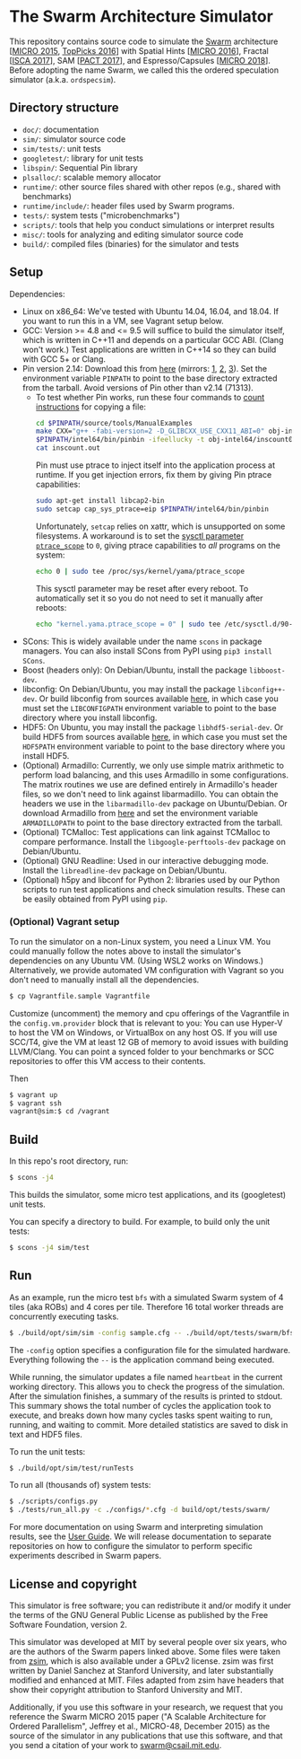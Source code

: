 The Swarm Architecture Simulator
================================

This repository contains source code to simulate
the [Swarm](http://swarm.csail.mit.edu) architecture
\[[MICRO 2015](https://doi.org/10.1145/2830772.2830777),
[TopPicks 2016](https://doi.org/10.1109/MM.2016.12)\]
with Spatial Hints \[[MICRO 2016](https://doi.org/10.1109/MICRO.2016.7783708)\],
Fractal \[[ISCA 2017](https://doi.acm.org/10.1145/3079856.3080218)\],
SAM \[[PACT 2017](https://doi.org/10.1109/PACT.2017.37)\],
and Espresso/Capsules \[[MICRO 2018](https://doi.org/10.1109/MICRO.2018.00026)\].
Before adopting the name Swarm, we called this the ordered speculation simulator
(a.k.a. `ordspecsim`).

Directory structure
-------------------

- `doc/`: documentation
- `sim/`: simulator source code
- `sim/tests/`: unit tests
- `googletest/`: library for unit tests
- `libspin/`: Sequential Pin library
- `plsalloc/`: scalable memory allocator
- `runtime/`: other source files shared with other repos (e.g., shared with benchmarks)
- `runtime/include/`: header files used by Swarm programs.
- `tests/`: system tests ("microbenchmarks")
- `scripts/`: tools that help you conduct simulations or interpret results
- `misc/`: tools for analyzing and editing simulator source code
- `build/`: compiled files (binaries) for the simulator and tests

Setup
-----

Dependencies:
- Linux on x86_64: We've tested with Ubuntu 14.04, 16.04, and 18.04.
  If you want to run this in a VM, see Vagrant setup below.
- GCC: Version >= 4.8 and <= 9.5 will suffice to build the simulator itself, which
  is written in C++11 and depends on a particular GCC ABI.  (Clang won't work.)
  Test applications are written in C++14 so they can build with GCC 5+ or Clang.
- Pin version 2.14: Download this from
  [here](https://software.intel.com/sites/landingpage/pintool/downloads/pin-2.14-71313-gcc.4.4.7-linux.tar.gz)
  (mirrors:
  [1](http://swarm.csail.mit.edu/tools/pin-2.14-71313-gcc.4.4.7-linux.tar.gz),
  [2](https://web.archive.org/web/20150808154819/https://software.intel.com/sites/landingpage/pintool/downloads/pin-2.14-71313-gcc.4.4.7-linux.tar.gz),
  [3](https://perma.cc/TL4N-VYZC)).
  Set the environment variable `PINPATH` to point to the base directory
  extracted from the tarball.  Avoid versions of Pin other than v2.14 (71313).
  - To test whether Pin works, run these four commands
    to [count instructions](https://software.intel.com/sites/landingpage/pintool/docs/71313/Pin/html/index.html#SimpleCount)
    for copying a file:
    ```bash
    cd $PINPATH/source/tools/ManualExamples
    make CXX="g++ -fabi-version=2 -D_GLIBCXX_USE_CXX11_ABI=0" obj-intel64/inscount0.so TARGET=intel64
    $PINPATH/intel64/bin/pinbin -ifeellucky -t obj-intel64/inscount0.so -- cp makefile obj-intel64/inscount0.makefile.copy
    cat inscount.out
    ```
    Pin must use ptrace to inject itself into the application process at runtime.
    If you get injection errors, fix them by giving Pin ptrace capabilities:
    ```bash
    sudo apt-get install libcap2-bin
    sudo setcap cap_sys_ptrace=eip $PINPATH/intel64/bin/pinbin
    ```
    Unfortunately, `setcap` relies on xattr, which is unsupported on
    some filesystems.  A workaround is to set
    the [sysctl parameter `ptrace_scope`](https://www.kernel.org/doc/html/latest/admin-guide/LSM/Yama.html#ptrace-scope)
    to `0`, giving ptrace capabilities to *all* programs on the system:
    ```bash
    echo 0 | sudo tee /proc/sys/kernel/yama/ptrace_scope
    ```
    This sysctl parameter may be reset after every reboot.
    To automatically set it so you do not need to set it manually after reboots:
    ```bash
    echo "kernel.yama.ptrace_scope = 0" | sudo tee /etc/sysctl.d/90-ptrace.conf
    ```
- SCons: This is widely available under the name `scons` in package managers.
  You can also install SCons from PyPI using `pip3 install SCons`.
- Boost (headers only): On Debian/Ubuntu, install the package `libboost-dev`.
- libconfig: On Debian/Ubuntu, you may install the package `libconfig++-dev`.
  Or build libconfig from sources available [here](https://hyperrealm.github.io/libconfig/),
  in which case you must set the `LIBCONFIGPATH` environment variable to point
  to the base directory where you install libconfig.
- HDF5: On Ubuntu, you may install the package `libhdf5-serial-dev`.
  Or build HDF5 from sources available [here](https://www.hdfgroup.org/),
  in which case you must set the `HDF5PATH` environment variable to point to
  the base directory where you install HDF5.
- (Optional) Armadillo: Currently, we only use simple matrix arithmetic to
  perform load balancing, and this uses Armadillo in some configurations.
  The matrix routines we use are defined entirely in Armadillo's header files,
  so we don't need to link against libarmadillo.  You can obtain the headers we
  use in the `libarmadillo-dev` package on Ubuntu/Debian.
  Or download Armadillo from [here](http://arma.sourceforge.net/) and set the
  environment variable `ARMADILLOPATH` to point to the base directory extracted
  from the tarball.
- (Optional) TCMalloc: Test applications can link against TCMalloc to compare
  performance.  Install the `libgoogle-perftools-dev` package on Debian/Ubuntu.
- (Optional) GNU Readline: Used in our interactive debugging mode.
  Install the `libreadline-dev` package on Debian/Ubuntu.
- (Optional) h5py and libconf for Python 2: libraries used by our Python
  scripts to run test applications and check simulation results.  These can be
  easily obtained from PyPI using `pip`.

### (Optional) Vagrant setup
To run the simulator on a non-Linux system, you need a Linux VM.  You could
manually follow the notes above to install the simulator's dependencies on any
Ubuntu VM.  (Using WSL2 works on Windows.)  Alternatively, we provide automated
VM configuration with Vagrant so you don't need to manually install all the
dependencies.

```bash
$ cp Vagrantfile.sample Vagrantfile
```
Customize (uncomment) the memory and cpu offerings of the Vagrantfile in
the `config.vm.provider` block that is relevant to you: You can use Hyper-V to
host the VM on Windows, or VirtualBox on any host OS.  If you will use SCC/T4,
give the VM at least 12 GB of memory to avoid issues with building LLVM/Clang.
You can point a synced folder to your benchmarks or SCC repositories to offer
this VM access to their contents.

Then
```bash
$ vagrant up
$ vagrant ssh
vagrant@sim:$ cd /vagrant
```

Build
-----

In this repo's root directory, run:
```bash
$ scons -j4
```
This builds the simulator, some micro test applications, and its (googletest) unit
tests.

You can specify a directory to build.  For example, to build only the unit tests:
```bash
$ scons -j4 sim/test
```

Run
---
As an example, run the micro test `bfs` with a simulated Swarm system of 4
tiles (aka ROBs) and 4 cores per tile. Therefore 16 total worker threads are
concurrently executing tasks.
```bash
$ ./build/opt/sim/sim -config sample.cfg -- ./build/opt/tests/swarm/bfs 2000 8
```
The `-config` option specifies a configuration file for the simulated hardware.
Everything following the `--` is the application command being executed.

While running, the simulator updates a file named `heartbeat` in the current
working directory. This allows you to check the progress of the simulation.
After the simulation finishes, a summary of the results is printed to stdout.
This summary shows the total number of cycles the application took to execute,
and breaks down how many cycles tasks spent waiting to run, running, and
waiting to commit. More detailed statistics are saved to disk in text and HDF5
files.

To run the unit tests:
```bash
$ ./build/opt/sim/test/runTests
```

To run all (thousands of) system tests:
```bash
$ ./scripts/configs.py
$ ./tests/run_all.py -c ./configs/*.cfg -d build/opt/tests/swarm/
```

For more documentation on using Swarm and interpreting simulation results,
see the [User Guide](doc/UserGuide.mdown).
We will release documentation to separate repositories on how to configure the
simulator to perform specific experiments described in Swarm papers.

License and copyright
---------------------

This simulator is free software; you can redistribute it and/or modify it under
the terms of the GNU General Public License as published by the Free Software
Foundation, version 2.

This simulator was developed at MIT by several people over six years, who are
the authors of the Swarm papers linked above.  Some files were taken from
[zsim](http://zsim.csail.mit.edu/), which is also available under a GPLv2
license.  zsim was first written by Daniel Sanchez at Stanford University, and
later substantially modified and enhanced at MIT.  Files adapted from zsim have
headers that show their copyright attribution to Stanford University and MIT.

Additionally, if you use this software in your research, we request that you
reference the Swarm MICRO 2015 paper ("A Scalable Architecture for Ordered
Parallelism", Jeffrey et al., MICRO-48, December 2015) as the source of the
simulator in any publications that use this software, and that you send a
citation of your work to swarm@csail.mit.edu.
